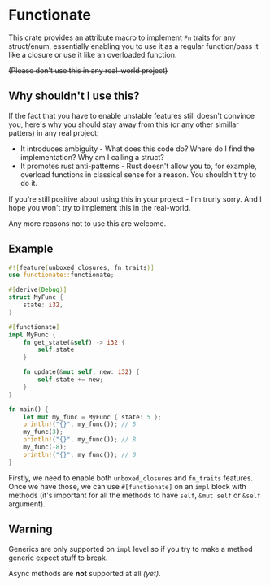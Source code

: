 # Functionate
This crate provides an attribute macro to implement `Fn` traits for any struct/enum,
essentially enabling you to use it as a regular function/pass it like a closure or use it like an overloaded function.

~~(Please don't use this in any real-world project)~~
## Why shouldn't I use this?
If the fact that you have to enable unstable features still doesn't convince you,
here's why you should stay away from this (or any other simillar patters) in any real project:
- It introduces ambiguity - What does this code do? Where do I find the implementation? Why am I calling a struct?
- It promotes rust anti-patterns - Rust doesn't allow you to, for example, overload functions in classical sense for a reason. You shouldn't try to do it.

If you're still positive about using this in your project - I'm trurly sorry. And I hope you won't try to implement this in the real-world.

Any more reasons not to use this are welcome.

## Example
```rust
#![feature(unboxed_closures, fn_traits)]
use functionate::functionate;

#[derive(Debug)]
struct MyFunc {
    state: i32,
}

#[functionate]
impl MyFunc {
    fn get_state(&self) -> i32 {
        self.state
    }

    fn update(&mut self, new: i32) {
        self.state += new;
    }
}

fn main() {
    let mut my_func = MyFunc { state: 5 };
    println!("{}", my_func()); // 5
    my_func(3);
    println!("{}", my_func()); // 8
    my_func(-8);
    println!("{}", my_func()); // 0
}
```
Firstly, we need to enable both `unboxed_closures` and `fn_traits` features.
Once we have those, we can use `#[functionate]` on an `impl` block with methods (it's important for all the methods to have `self`, `&mut self` or `&self` argument).

## Warning
Generics are only supported on `impl` level so if you try to make a method generic expect stuff to break.

Async methods are **not** supported at all *(yet)*.